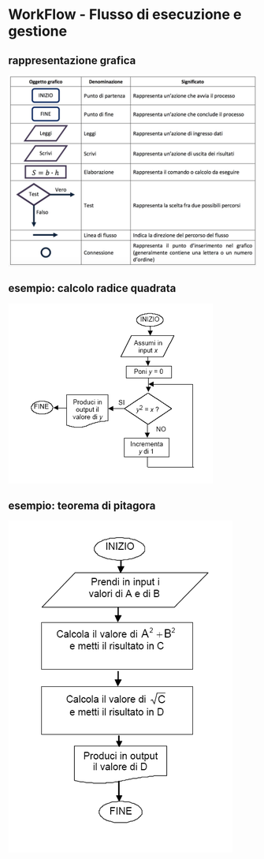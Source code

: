# WorkFlow - Flusso di esecuzione e gestione

## rappresentazione grafica

![workflow](https://raw.githubusercontent.com/maboglia/Fondamenti/master/img/diagrammi_flusso1.jpg)

## esempio: calcolo radice quadrata

![alg_ radice quadrata](https://raw.githubusercontent.com/maboglia/Fondamenti/master/img/Algoritmo_calcola_radice_quadrata.png)

## esempio: teorema di pitagora

![alg_ pitagora](https://raw.githubusercontent.com/maboglia/Fondamenti/master/img/algoritmi_teorema_di_pitagora.png)